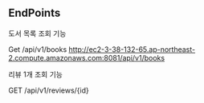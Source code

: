 ## EndPoints

도서 목록 조회 기능

Get /api/v1/books
http://ec2-3-38-132-65.ap-northeast-2.compute.amazonaws.com:8081/api/v1/books

리뷰 1개 조회 기능

GET /api/v1/reviews/{id}